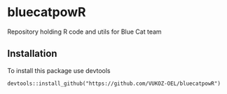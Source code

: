 # bluecatpowR
Repository holding R code and utils for Blue Cat team



## Installation

To install this package use devtools
```
devtools::install_github("https://github.com/VUKOZ-OEL/bluecatpowR")
```